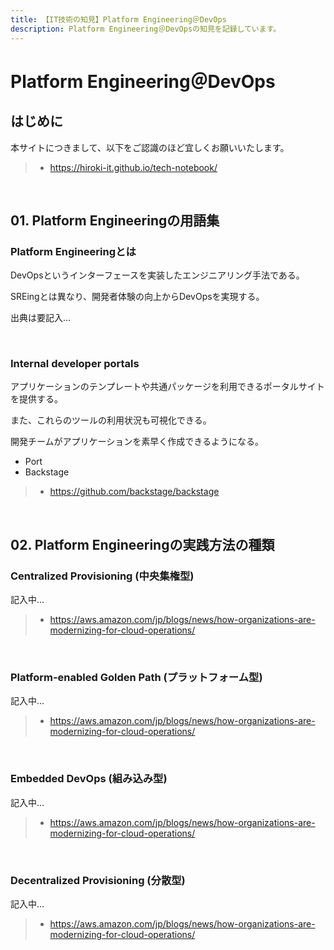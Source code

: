 ```yaml
---
title: 【IT技術の知見】Platform Engineering＠DevOps
description: Platform Engineering＠DevOpsの知見を記録しています。
---
```


# Platform Engineering＠DevOps

## はじめに

本サイトにつきまして、以下をご認識のほど宜しくお願いいたします。

> - https://hiroki-it.github.io/tech-notebook/

<br>

## 01. Platform Engineeringの用語集

### Platform Engineeringとは

DevOpsというインターフェースを実装したエンジニアリング手法である。

SREingとは異なり、開発者体験の向上からDevOpsを実現する。

出典は要記入...

<br>

### Internal developer portals

アプリケーションのテンプレートや共通パッケージを利用できるポータルサイトを提供する。

また、これらのツールの利用状況も可視化できる。

開発チームがアプリケーションを素早く作成できるようになる。

- Port
- Backstage

> - https://github.com/backstage/backstage

<br>

## 02. Platform Engineeringの実践方法の種類

### Centralized Provisioning (中央集権型)

記入中...

> - https://aws.amazon.com/jp/blogs/news/how-organizations-are-modernizing-for-cloud-operations/

<br>

### Platform-enabled Golden Path (プラットフォーム型)

記入中...

> - https://aws.amazon.com/jp/blogs/news/how-organizations-are-modernizing-for-cloud-operations/

<br>

### Embedded DevOps (組み込み型)

記入中...

> - https://aws.amazon.com/jp/blogs/news/how-organizations-are-modernizing-for-cloud-operations/

<br>

### Decentralized Provisioning (分散型)

記入中...

> - https://aws.amazon.com/jp/blogs/news/how-organizations-are-modernizing-for-cloud-operations/

<br>
